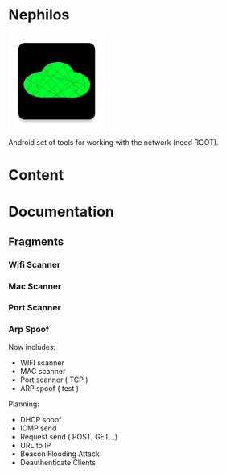 # Nephilos

![](./app/src/main/res/mipmap-xxxhdpi/ic_launcher.webp "Nephilos")

Android set of tools for working with the network (need ROOT).

# Content

# Documentation

## Fragments

### Wifi Scanner
### Mac Scanner
### Port Scanner
### Arp Spoof




Now includes:
- WIFI scanner
- MAC scanner
- Port scanner ( TCP )
- ARP spoof ( test )

Planning:
- DHCP spoof
- ICMP send
- Request send ( POST, GET...)
- URL to IP
- Beacon Flooding Attack
- Deauthenticate Clients